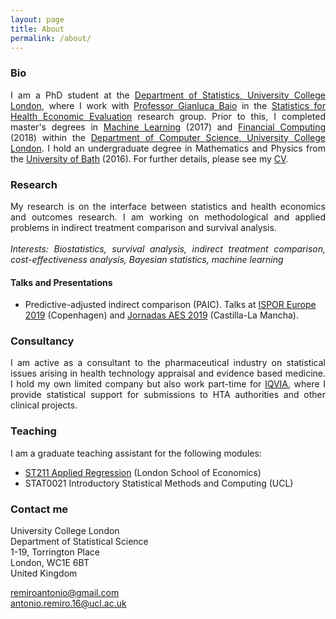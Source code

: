 ```yaml
---
layout: page
title: About
permalink: /about/
---
```


### Bio

<p align="justify">I am a PhD student at the <a href="https://www.ucl.ac.uk/statistics/">Department of Statistics, University College London</a>, where I work with <a href="http://www.statistica.it/gianluca/">Professor Gianluca Baio</a> in the <a href="https://www.ucl.ac.uk/statistics/research/statistics-health-economics">Statistics for Health Economic Evaluation</a> research group. Prior to this, I completed master's degrees in <a href="http://www.cs.ucl.ac.uk/prospective_students/msc_machine_learning/">Machine Learning</a> (2017) and <a href="https://www.ucl.ac.uk/prospective-students/graduate/research-degrees/financial-computing-mres-mphil-phd">Financial Computing</a> (2018) within the <a href="http://www.cs.ucl.ac.uk">Department of Computer Science, University College London</a>. I hold an undergraduate degree in Mathematics and Physics from the <a href="https://www.bath.ac.uk/">University of Bath</a> (2016). For further details, please see my <a href="https://remiroazocar.github.io/cv/">CV</a>.</p> 

### Research

<p align="justify">My research is on the interface between statistics and health economics and outcomes research. I am working on methodological and applied problems in indirect treatment comparison and survival analysis. <br/>
<br/>
<i>Interests: Biostatistics, survival analysis, indirect treatment comparison, cost-effectiveness analysis, Bayesian statistics, machine learning</i></p>

#### Talks and Presentations

* Predictive-adjusted indirect comparison (PAIC). Talks at <a href="https://remiroazocar.github.io/PAIC_ISPOR_EUROPE.pdf">ISPOR Europe 2019</a> (Copenhagen) and <a href="https://remiroazocar.github.io/jornadas_presentation_final.pdf">Jornadas AES 2019</a> (Castilla-La Mancha). 

### Consultancy

<p align="justify">I am active as a consultant to the pharmaceutical industry on statistical issues arising in health technology appraisal and evidence based medicine. I hold my own limited company but also work part-time for <a href="https://www.iqvia.com/">IQVIA</a>, where I provide statistical support for submissions to HTA authorities and other clinical projects.</p>

### Teaching

<p align="justify">I am a graduate teaching assistant for the following modules:</p>

* [ST211 Applied Regression](http://www.lse.ac.uk/resources/calendar/courseGuides/ST/2018_ST211.htm) (London School of Economics)
* STAT0021 Introductory Statistical Methods and Computing (UCL)

### Contact me

University College London<br/>
Department of Statistical Science<br/>
1-19, Torrington Place<br/>
London, WC1E 6BT<br/>
United Kingdom<br/>

[remiroantonio@gmail.com](mailto:remiroantonio@gmail.com)<br/>
[antonio.remiro.16@ucl.ac.uk](mailto:antonio.remiro.16@ucl.ac.uk)<br/>
